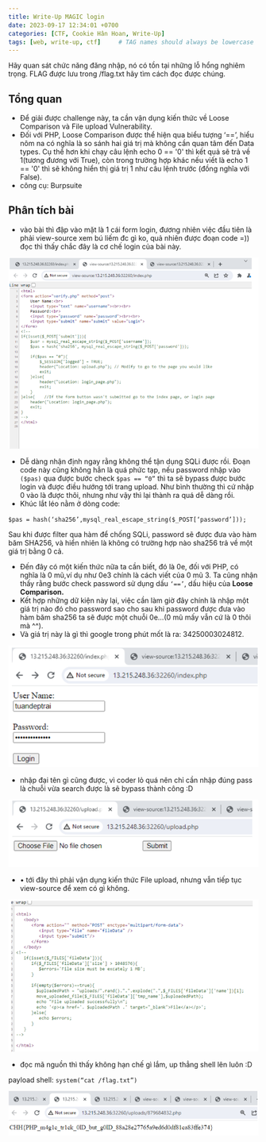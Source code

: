 ```yaml
---
title: Write-Up MAGIC login
date: 2023-09-17 12:34:01 +0700
categories: [CTF, Cookie Hân Hoan, Write-Up]
tags: [web, write-up, ctf]     # TAG names should always be lowercase
---
```

Hãy quan sát chức năng đăng nhập, nó có tồn tại những lỗ hổng nghiêm trọng. FLAG được lưu trong /flag.txt hãy tìm cách đọc được chúng.

## **Tổng quan**

- Để giải được challenge này, ta cần vận dụng kiến thức về Loose Comparison và File upload Vulnerability.
- Đối với PHP, Loose Comparison được thể hiện qua biểu tượng ‘==’, hiểu nôm na có nghĩa là so sánh hai giá trị mà không cần quan tâm đến Data types. Cụ thể hơn khi chạy câu lệnh echo 0 == '0' thì kết quả sẽ trả về 1(tương đương với True), còn trong trường hợp khác nếu viết là echo 1 == '0' thì sẽ không hiển thị giá trị 1 như câu lệnh trước (đồng nghĩa với False).
- công cụ: Burpsuite

## Phân tích bài
- vào bài thì đập vào mặt là 1 cái form login, đương nhiên việc đầu tiên là phải view-source xem bú liếm đc gì ko, quả nhiên được đoạn code =)) đọc thì thấy chắc đây là cơ chế login của bài này.

<img src="assets/writeup/cookie/MAGIC LOGIN/0.png">

- Dễ dàng nhận định ngay rằng không thể tận dụng SQLi được rồi. Đoạn code này cũng không hẳn là quá phức tạp, nếu password nhập vào `($pas)` qua được bước check `$pas == “0”` thì ta sẽ bypass được bước login và được điều hướng tới trang upload. Như bình thường thì cứ nhập 0 vào là được thôi, nhưng như vậy thì lại thành ra quá dễ dàng rồi.
- Khúc lắt léo nằm ở dòng code:

`$pas = hash(‘sha256’,mysql_real_escape_string($_POST[‘password’]));`

Sau khi được filter qua hàm để chống SQLi, password sẽ được đưa vào hàm băm SHA256, và hiển nhiên là không có trường hợp nào sha256 trả về một giá trị bằng 0 cả.

- Đến đây có một kiến thức nữa ta cần biết, đó là 0e, đối với PHP, có nghĩa là 0 mũ,ví dụ như 0e3 chính là cách viết của 0 mũ 3. Ta cũng nhận thấy rằng bước check password sử dụng dấu `‘==’`, dấu hiệu của **Loose Comparison.**
- Kết hợp những dữ kiện này lại, việc cần làm giờ đây chính là nhập một giá trị nào đó cho password sao cho sau khi password được đưa vào hàm băm sha256 ta sẽ được một chuỗi 0e…(0 mũ mấy vẫn cứ là 0 thôi mà ^^).
- Và giá trị này là gì thì google trong phút mốt là ra: 34250003024812.

<img src="assets/writeup/cookie/MAGIC LOGIN/1.png">

- nhập đại tên gì cũng được, vì coder lỏ quá nên chỉ cần nhập đúng pass là chuỗi vừa search được là sẽ bypass thành công :D

<img src="assets/writeup/cookie/MAGIC LOGIN/2.png">

- • tới đây thì phải vận dụng kiến thức File upload, nhưng vẫn tiếp tục view-source để xem có gì không.

<img src="assets/writeup/cookie/MAGIC LOGIN/3.png">

- đọc mã nguồn thì thấy không hạn chế gì lắm, up thẳng shell lên luôn :D

payload shell: `system(“cat /flag.txt”)`

<img src="assets/writeup/cookie/MAGIC LOGIN/4.png">
